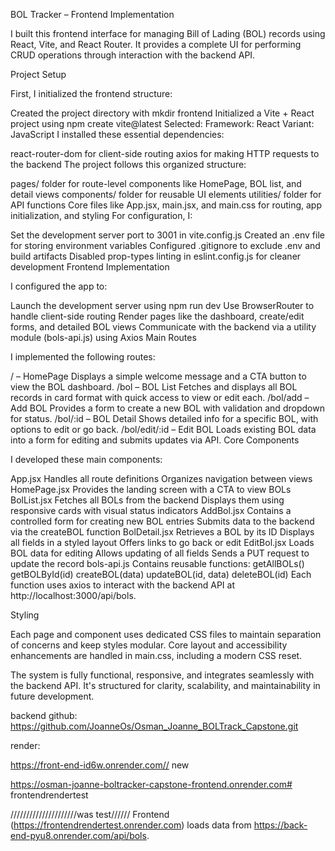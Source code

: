 BOL Tracker – Frontend Implementation

I built this frontend interface for managing Bill of Lading (BOL) records using React, Vite, and React Router. It provides a complete UI for performing CRUD operations through interaction with the backend API.

Project Setup

First, I initialized the frontend structure:

Created the project directory with mkdir frontend
Initialized a Vite + React project using npm create vite@latest
Selected:
Framework: React
Variant: JavaScript
I installed these essential dependencies:

react-router-dom for client-side routing
axios for making HTTP requests to the backend
The project follows this organized structure:

pages/ folder for route-level components like HomePage, BOL list, and detail views
components/ folder for reusable UI elements
utilities/ folder for API functions
Core files like App.jsx, main.jsx, and main.css for routing, app initialization, and styling
For configuration, I:

Set the development server port to 3001 in vite.config.js
Created an .env file for storing environment variables
Configured .gitignore to exclude .env and build artifacts
Disabled prop-types linting in eslint.config.js for cleaner development
Frontend Implementation

I configured the app to:

Launch the development server using npm run dev
Use BrowserRouter to handle client-side routing
Render pages like the dashboard, create/edit forms, and detailed BOL views
Communicate with the backend via a utility module (bols-api.js) using Axios
Main Routes

I implemented the following routes:

/ – HomePage
Displays a simple welcome message and a CTA button to view the BOL dashboard.
/bol – BOL List
Fetches and displays all BOL records in card format with quick access to view or edit each.
/bol/add – Add BOL
Provides a form to create a new BOL with validation and dropdown for status.
/bol/:id – BOL Detail
Shows detailed info for a specific BOL, with options to edit or go back.
/bol/edit/:id – Edit BOL
Loads existing BOL data into a form for editing and submits updates via API.
Core Components

I developed these main components:

App.jsx
Handles all route definitions
Organizes navigation between views
HomePage.jsx
Provides the landing screen with a CTA to view BOLs
BolList.jsx
Fetches all BOLs from the backend
Displays them using responsive cards with visual status indicators
AddBol.jsx
Contains a controlled form for creating new BOL entries
Submits data to the backend via the createBOL function
BolDetail.jsx
Retrieves a BOL by its ID
Displays all fields in a styled layout
Offers links to go back or edit
EditBol.jsx
Loads BOL data for editing
Allows updating of all fields
Sends a PUT request to update the record
bols-api.js
Contains reusable functions:
getAllBOLs()
getBOLById(id)
createBOL(data)
updateBOL(id, data)
deleteBOL(id)
Each function uses axios to interact with the backend API at http://localhost:3000/api/bols.

Styling

Each page and component uses dedicated CSS files to maintain separation of concerns and keep styles modular. Core layout and accessibility enhancements are handled in main.css, including a modern CSS reset.

The system is fully functional, responsive, and integrates seamlessly with the backend API. It's structured for clarity, scalability, and maintainability in future development.

backend github:
https://github.com/JoanneOs/Osman_Joanne_BOLTrack_Capstone.git

render:

https://front-end-id6w.onrender.com// new

https://osman-joanne-boltracker-capstone-frontend.onrender.com# frontendrendertest

/////////////////////was test//////
Frontend (https://frontendrendertest.onrender.com) loads data from https://back-end-pyu8.onrender.com/api/bols.